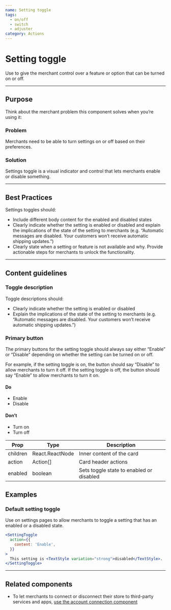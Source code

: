 ```yaml
---
name: Setting toggle
tags:
  - on/off
  - switch
  - adjuster
category: Actions
---
```


# Setting toggle
Use to give the merchant control over a feature or option that can be turned
on or off.

---

## Purpose

Think about the merchant problem this component solves when you’re using it:

### Problem

Merchants need to be able to turn settings on or off based on their preferences.

### Solution

Settings toggle is a visual indicator and control that lets merchants
enable or disable something.

---

## Best Practices
Settings toggles should:

* Include different body content for the enabled and disabled states
* Clearly indicate whether the setting is enabled or disabled and explain the
implications of the state of the setting to merchants (e.g. “Automatic messages
are disabled. Your customers won’t receive automatic shipping updates.”)
* Clearly state when a setting or feature is not available and why. Provide
actionable steps for merchants to unlock the functionality.

---

## Content guidelines

### Toggle description
Toggle descriptions should:

* Clearly indicate whether the setting is enabled or disabled
* Explain the implications of the state of the setting to merchants
(e.g. “Automatic messages are disabled. Your customers won’t receive automatic
shipping updates.”)

### Primary button
The primary buttons for the setting toggle should always say either “Enable” or
“Disable” depending on whether the setting can be turned on or off.

For example, if the setting toggle is on, the button should say “Disable” to
allow merchants to turn it off. If the setting toggle is off, the button should
say “Enable” to allow merchants to turn it on.

<!-- usagelist -->
#### Do
- Enable
- Disable

#### Don’t
- Turn on
- Turn off
<!-- end -->

| Prop | Type | Description |
| ---- | ---- | ----------- |
| children | React.ReactNode | Inner content of the card |
| action | Action[] | Card header actions |
| enabled | boolean | Sets toggle state to enabled or disabled |

## Examples

### Default setting toggle

Use on settings pages to allow merchants to toggle a setting that has an enabled or a disabled state.

```jsx
<SettingToggle
  action={{
    content: 'Enable',
  }}
>
  This setting is <TextStyle variation="strong">disabled</TextStyle>.
</SettingToggle>
```

---

## Related components

* To let merchants to connect or disconnect their store to third-party services and apps, [use the account connection component](/components/actions/account-connection)
